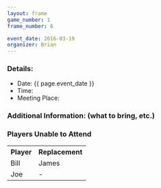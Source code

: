 ```yaml
---
layout: frame
game_number: 1
frame_number: 6

event_date: 2016-03-19
organizer: Brian
---
```



### Details:
- Date: {{ page.event_date }}
- Time: 
- Meeting Place: 

### Additional Information: (what to bring, etc.)

### Players Unable to Attend

<table>
<tr><th>Player</th><th>Replacement</th><tr>
<tr><td>Bill</td><td>James</td></tr>
<tr><td>Joe</td><td> - </td></tr>

</table>